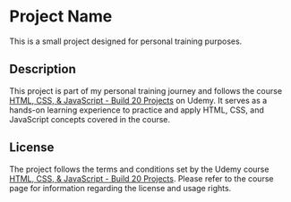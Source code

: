 # Project Name

This is a small project designed for personal training purposes.

## Description

This project is part of my personal training journey and follows the course [HTML, CSS, & JavaScript - Build 20 Projects](https://www.udemy.com/course/html-css-js-projects/) on Udemy. It serves as a hands-on learning experience to practice and apply HTML, CSS, and JavaScript concepts covered in the course.

## License

The project follows the terms and conditions set by the Udemy course [HTML, CSS, & JavaScript - Build 20 Projects](https://www.udemy.com/course/html-css-js-projects/). Please refer to the course page for information regarding the license and usage rights.

<img src="">

